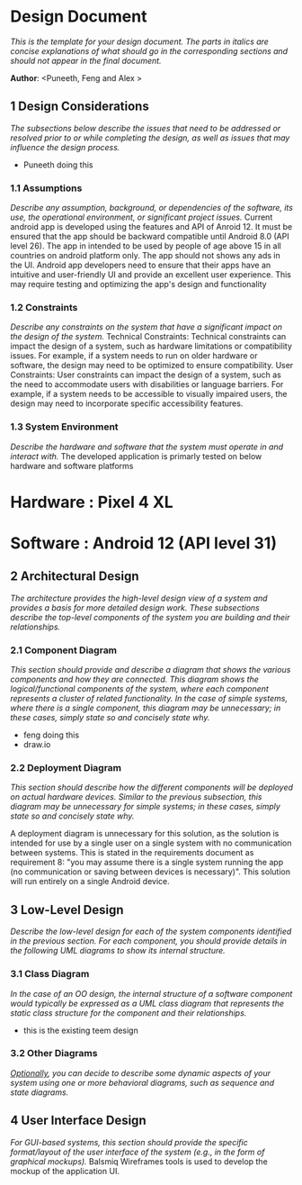 # Design Document

*This is the template for your design document. The parts in italics are concise explanations of what should go in the corresponding sections and should not appear in the final document.*

**Author**: \<Puneeth, Feng and Alex \>

## 1 Design Considerations

*The subsections below describe the issues that need to be addressed or resolved prior to or while completing the design, as well as issues that may influence the design process.*
* Puneeth doing this

### 1.1 Assumptions

*Describe any assumption, background, or dependencies of the software, its use, the operational environment, or significant project issues.*
Current android app is developed using the features and API of Anroid 12. It must be ensured that the app should be backward compatible until Android 8.0 (API level 26). 
The app in intended to be used by people of age above 15 in all countries on android platform only. The app should not shows any ads in the UI.
Android app developers need to ensure that their apps have an intuitive and user-friendly UI and provide an excellent user experience. 
This may require testing and optimizing the app's design and functionality

### 1.2 Constraints

*Describe any constraints on the system that have a significant impact on the design of the system.*
Technical Constraints: Technical constraints can impact the design of a system, such as hardware limitations or compatibility issues. 
For example, if a system needs to run on older hardware or software, the design may need to be optimized to ensure compatibility.
User Constraints: User constraints can impact the design of a system, such as the need to accommodate users with disabilities or language barriers. 
For example, if a system needs to be accessible to visually impaired users, the design may need to incorporate specific accessibility features.

### 1.3 System Environment

*Describe the hardware and software that the system must operate in and interact with.*
The developed application is primarly tested on below hardware and software platforms
# Hardware : Pixel 4 XL
# Software : Android 12 (API level 31) 	 	

## 2 Architectural Design

*The architecture provides the high-level design view of a system and provides a basis for more detailed design work. These subsections describe the top-level components of the system you are building and their relationships.*

### 2.1 Component Diagram

*This section should provide and describe a diagram that shows the various components and how they are connected. This diagram shows the logical/functional components of the system, where each component represents a cluster of related functionality. In the case of simple systems, where there is a single component, this diagram may be unnecessary; in these cases, simply state so and concisely state why.*
* feng doing this
* draw.io

### 2.2 Deployment Diagram

*This section should describe how the different components will be deployed on actual hardware devices. Similar to the previous subsection, this diagram may be unnecessary for simple systems; in these cases, simply state so and concisely state why.*

A deployment diagram is unnecessary for this solution, as the solution is intended for use by a single user on a single system with no communication between systems. This is stated in the requirements document as requirement 8: "you may assume there is a single system running the app (no communication or saving between devices is necessary)". This solution will run entirely on a single Android device.

## 3 Low-Level Design

*Describe the low-level design for each of the system components identified in the previous section. For each component, you should provide details in the following UML diagrams to show its internal structure.*

### 3.1 Class Diagram

*In the case of an OO design, the internal structure of a software component would typically be expressed as a UML class diagram that represents the static class structure for the component and their relationships.*
* this is the existing teem design

### 3.2 Other Diagrams

*<u>Optionally</u>, you can decide to describe some dynamic aspects of your system using one or more behavioral diagrams, such as sequence and state diagrams.*

## 4 User Interface Design
*For GUI-based systems, this section should provide the specific format/layout of the user interface of the system (e.g., in the form of graphical mockups).*
Balsmiq Wireframes tools is used to develop the mockup of the application UI.

